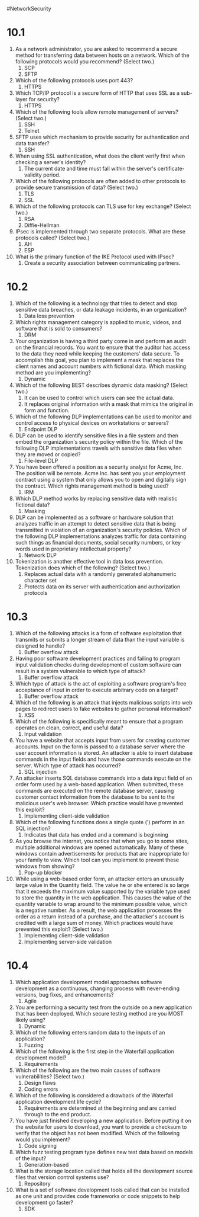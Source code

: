 #NetworkSecurity
# 10.1
1. As a network administrator, you are asked to recommend a secure method for transferring data between hosts on a network. Which of the following protocols would you recommend? (Select two.)
	1. SCP
	2. SFTP
2. Which of the following protocols uses port 443?
	1. HTTPS
3. Which TCP/IP protocol is a secure form of HTTP that uses SSL as a sub-layer for security?
	1. HTTPS
4. Which of the following tools allow remote management of servers? (Select two.)
	1. SSH
	2. Telnet
5. SFTP uses which mechanism to provide security for authentication and data transfer?
	1. SSH
6. When using SSL authentication, what does the client verify first when checking a server's identity?
	1. The current date and time must fall within the server's certificate-validity period.
7. Which of the following protocols are often added to other protocols to provide secure transmission of data? (Select two.)
	1. TLS
	2. SSL
8. Which of the following protocols can TLS use for key exchange? (Select two.)
	1. RSA
	2. Diffie-Hellman
9. IPsec is implemented through two separate protocols. What are these protocols called? (Select two.)
	1. AH
	2. ESP
10. What is the primary function of the IKE Protocol used with IPsec?
	1. Create a security association between communicating partners.

# 10.2
1. Which of the following is a technology that tries to detect and stop sensitive data breaches, or data leakage incidents, in an organization?
	1. Data loss prevention
2. Which rights management category is applied to music, videos, and software that is sold to consumers?
	1. DRM
3. Your organization is having a third party come in and perform an audit on the financial records. You want to ensure that the auditor has access to the data they need while keeping the customers' data secure. To accomplish this goal, you plan to implement a mask that replaces the client names and account numbers with fictional data. Which masking method are you implementing?
	1. Dynamic
4. Which of the following BEST describes dynamic data masking? (Select two.)
	1. It can be used to control which users can see the actual data.
	2. It replaces original information with a mask that mimics the original in form and function.
5. Which of the following DLP implementations can be used to monitor and control access to physical devices on workstations or servers?
	1. Endpoint DLP
6. DLP can be used to identify sensitive files in a file system and then embed the organization's security policy within the file. Which of the following DLP implementations travels with sensitive data files when they are moved or copied?
	1. File-level DLP
7. You have been offered a position as a security analyst for Acme, Inc. The position will be remote. Acme Inc. has sent you your employment contract using a system that only allows you to open and digitally sign the contract. Which rights management method is being used?
	1. IRM
8. Which DLP method works by replacing sensitive data with realistic fictional data?
	1. Masking
9. DLP can be implemented as a software or hardware solution that analyzes traffic in an attempt to detect sensitive data that is being transmitted in violation of an organization's security policies. Which of the following DLP implementations analyzes traffic for data containing such things as financial documents, social security numbers, or key words used in proprietary intellectual property?
	1. Network DLP
10. Tokenization is another effective tool in data loss prevention. Tokenization does which of the following? (Select two.)
	1. Replaces actual data with a randomly generated alphanumeric character set
	2. Protects data on its server with authentication and authorization protocols

# 10.3
1. Which of the following attacks is a form of software exploitation that transmits or submits a longer stream of data than the input variable is designed to handle?
	1. Buffer overflow attack
2. Having poor software development practices and failing to program input validation checks during development of custom software can result in a system vulnerable to which type of attack?
	1. Buffer overflow attack
3. Which type of attack is the act of exploiting a software program's free acceptance of input in order to execute arbitrary code on a target?
	1. Buffer overflow attack
4. Which of the following is an attack that injects malicious scripts into web pages to redirect users to fake websites to gather personal information?
	1. XSS
5. Which of the following is specifically meant to ensure that a program operates on clean, correct, and useful data?
	1. Input validation
6. You have a website that accepts input from users for creating customer accounts. Input on the form is passed to a database server where the user account information is stored. An attacker is able to insert database commands in the input fields and have those commands execute on the server. Which type of attack has occurred?
	1. SQL injection
7. An attacker inserts SQL database commands into a data input field of an order form used by a web-based application. When submitted, these commands are executed on the remote database server, causing customer contact information from the database to be sent to the malicious user's web browser. Which practice would have prevented this exploit?
	1. Implementing client-side validation
8. Which of the following functions does a single quote (') perform in an SQL injection?
	1. Indicates that data has ended and a command is beginning
9. As you browse the internet, you notice that when you go to some sites, multiple additional windows are opened automatically. Many of these windows contain advertisements for products that are inappropriate for your family to view. Which tool can you implement to prevent these windows from showing?
	1. Pop-up blocker
10. While using a web-based order form, an attacker enters an unusually large value in the Quantity field. The value he or she entered is so large that it exceeds the maximum value supported by the variable type used to store the quantity in the web application. This causes the value of the quantity variable to wrap around to the minimum possible value, which is a negative number. As a result, the web application processes the order as a return instead of a purchase, and the attacker's account is credited with a large sum of money. Which practices would have prevented this exploit? (Select two.)
	1. Implementing client-side validation
	2. Implementing server-side validation



# 10.4
1. Which application development model approaches software development as a continuous, changing process with never-ending versions, bug fixes, and enhancements?
	1. Agile
2. You are performing a security test from the outside on a new application that has been deployed. Which secure testing method are you MOST likely using?
	1. Dynamic
3. Which of the following enters random data to the inputs of an application?
	1. Fuzzing
4. Which of the following is the first step in the Waterfall application development model?
	1. Requirements
5. Which of the following are the two main causes of software vulnerabilities? (Select two.)
	1. Design flaws
	2. Coding errors
6. Which of the following is considered a drawback of the Waterfall application development life cycle?
	1. Requirements are determined at the beginning and are carried through to the end product.
7. You have just finished developing a new application. Before putting it on the website for users to download, you want to provide a checksum to verify that the object has not been modified. Which of the following would you implement?
	1. Code signing 
8. Which fuzz testing program type defines new test data based on models of the input?
	1. Generation-based
9. What is the storage location called that holds all the development source files that version control systems use?
	1. Repository
10. What is a set of software development tools called that can be installed as one unit and provides code frameworks or code snippets to help development go faster?
	1. SDK